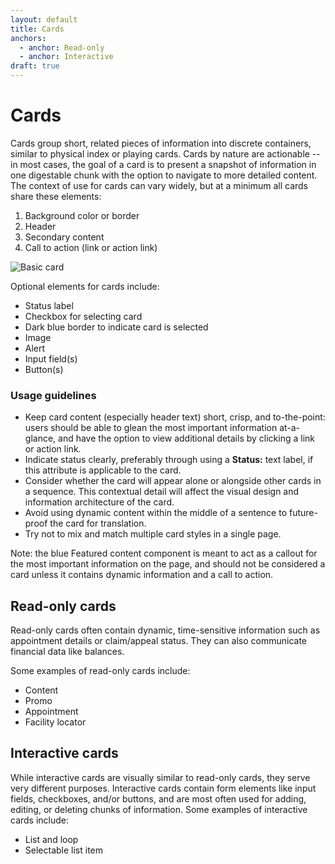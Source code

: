```yaml
---
layout: default
title: Cards
anchors:
  - anchor: Read-only
  - anchor: Interactive
draft: true
---
```


# Cards

Cards group short, related pieces of information into discrete containers, similar to physical index or playing cards. Cards by nature are actionable -- in most cases, the goal of a card is to present a snapshot of information in one digestable chunk with the option to navigate to more detailed content. The context of use for cards can vary widely, but at a minimum all cards share these elements:

1. Background color or border
2. Header
3. Secondary content
4. Call to action (link or action link)

![Basic card]({{site.baseurl}}/images/BasicCard2.png) 

Optional elements for cards include:

- Status label 
- Checkbox for selecting card
- Dark blue border to indicate card is selected
- Image
- Alert
- Input field(s)
- Button(s)

### Usage guidelines

- Keep card content (especially header text) short, crisp, and to-the-point: users should be able to glean the most important information at-a-glance, and have the option to view additional details by clicking a link or action link.
- Indicate status clearly, preferably through using a **Status:** text label, if this attribute is applicable to the card.
- Consider whether the card will appear alone or alongside other cards in a sequence. This contextual detail will affect the visual design and information architecture of the card.
- Avoid using dynamic content within the middle of a sentence to future-proof the card for translation.
- Try not to mix and match multiple card styles in a single page.

Note: the blue Featured content component is meant to act as a callout for the most important information on the page, and should not be considered a card unless it contains dynamic information and a call to action.

## Read-only cards
Read-only cards often contain dynamic, time-sensitive information such as appointment details or claim/appeal status. They can also communicate financial data like balances.

Some examples of read-only cards include:

- Content
- Promo
- Appointment
- Facility locator

## Interactive cards
While interactive cards are visually similar to read-only cards, they serve very different purposes. Interactive cards contain form elements like input fields, checkboxes, and/or buttons, and are most often used for adding, editing, or deleting chunks of information. Some examples of interactive cards include:

- List and loop
- Selectable list item
